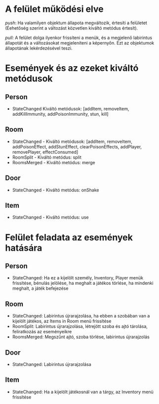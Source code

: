 # A felület működési elve
*push*: Ha valamilyen objektum állapota megváltozik, értesíti a felületet (Éehetőség szerint a változást közvetlen kiváltó metódus értesít).

*pull:* A felület dolga ilyenkor frissíteni a menük, és a megjelenő labirintus állapotát és a változásokat megjeleníteni a képernyőn. Ezt az objektumok állapotának lekérdezésével teszi. 


# Események és az ezeket kiváltó metódusok
## Person
- StateChanged Kiváltó metódusok: [addItem, removeItem, addKillImmunity, addPoisonImmunity, stun, kill]


## Room
- StateChanged - Kiváltó metódusok: [addItem, removeItem, addPoisonEffect, addStunEffect, clearPoisonEffects, addPlayer, removePlayer, effectConsumed]
- RoomSplit - Kiváltó metódus: split
- RoomsMerged - Kiváltó metódus: merge

## Door
- StateChanged - Kiváltó metódus: onShake

## Item
- StateChanged - Kiváltó metódus: use

# Felület feladata az események hatására
## Person
- StateChanged: Ha ez a kijelölt személy, Inventory, Player menük frissítése, bénulás jelölése, ha meghalt a játékos törlése, ha mindenki meghalt, a játék befejezése

## Room 
- StateChanged: Labirintus újrarajzolása, ha ebben a szobában van a kijelölt játékos, az Items in Room menü frissítése
- RoomSplit: Labirintus újrarajzolása, létrejött szoba és ajtó tárolása, feliratkozás az eseményeikre
- RoomsMerged: Megszűnt ajtó, szoba törlése, labirintus újrarajzolás
  
## Door
- StateChanged: Labirintus újrarajzolása

## Item 
- StateChanged: Ha a kijelölt játékosnál van a tárgy, az Inventory menü frissítése